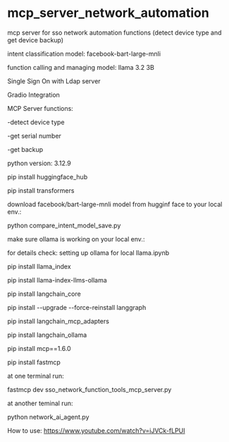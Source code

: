 # mcp_server_network_automation

mcp server for sso network automation functions (detect device type and get device backup)

intent classification model: facebook-bart-large-mnli

function calling and managing model: llama 3.2 3B

Single Sign On with Ldap server 

Gradio Integration

MCP Server functions:

-detect device type 

-get serial number

-get backup

python version: 3.12.9

pip install huggingface_hub

pip install transformers

download facebook/bart-large-mnli model from hugginf face to your local env.:

python compare_intent_model_save.py

make sure ollama is working on your local env.:

for details check: setting up ollama for local llama.ipynb

pip install llama_index

pip install llama-index-llms-ollama

pip install langchain_core

pip install --upgrade --force-reinstall langgraph

pip install langchain_mcp_adapters 

pip install langchain_ollama 

pip install mcp==1.6.0

pip install fastmcp

at one terminal run:

fastmcp dev sso_network_function_tools_mcp_server.py

at another teminal run:

python network_ai_agent.py

How to use:
https://www.youtube.com/watch?v=iJVCk-fLPUI
